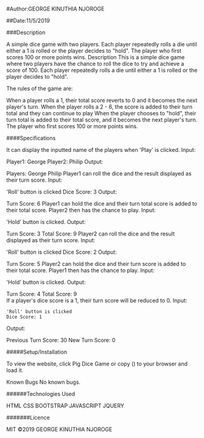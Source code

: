 #Author:GEORGE KINUTHIA NJOROGE

##Date:11/5/2019

###Description

A simple dice game with two players. Each player repeatedly rolls a die until either a 1 is rolled or the player decides to "hold". The player who first scores 100 or more points wins.
Description
This is a simple dice game where two players have the chance to roll the dice to try and achieve a score of 100. Each player repeatedly rolls a die until either a 1 is rolled or the player decides to "hold".

The rules of the game are:

When a player rolls a 1, their total score reverts to 0 and it becomes the next player's turn.
When the player rolls a 2 - 6, the score is added to their turn total and they can continue to play
When the player chooses to "hold", their turn total is added to their total score, and it becomes the next player's turn.
The player who first scores 100 or more points wins.

####Specifications

It can display the inputted name of the players when 'Play' is clicked.
Input:

   Player1: George
   Player2: Philip
Output:

   Players:   George            Philip
Player1 can roll the dice and the result displayed as their turn score.
Input:

 'Roll' button is clicked
 Dice Score: 3
Output:

  Turn Score: 6
Player1 can hold the dice and their turn total score is added to their total score. Player2 then has the chance to play.
Input:

  'Hold' button is clicked.
Output:

   Turn Score: 3
   Total Score: 9
Player2 can roll the dice and the result displayed as their turn score.
Input:

 'Roll' button is clicked
 Dice Score: 2
Output:

  Turn Score: 5
Player2 can hold the dice and their turn score is added to their total score. Player1 then has the chance to play.
Input:

   'Hold' button is clicked.
Output:

   Turn Score: 4
   Total Score: 9        
If a player's dice score is a 1, their turn score will be reduced to 0.
Input:

    'Roll' button is clicked
    Dice Score: 1
Output:

   Previous Turn Score: 30
   New Turn Score: 0

#####Setup/Installation

To view the website, click Pig Dice Game or copy () to your browser and load it.

Known Bugs
No known bugs.

######Technologies Used

HTML
CSS
BOOTSTRAP
JAVASCRIPT
JQUERY

#######Licence

MIT ©2019 GEORGE KINUTHIA NJOROGE
